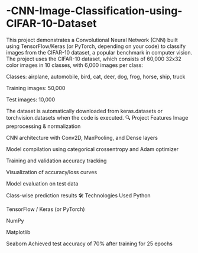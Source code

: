 # -CNN-Image-Classification-using-CIFAR-10-Dataset
This project demonstrates a Convolutional Neural Network (CNN) built using TensorFlow/Keras (or PyTorch, depending on your code) to classify images from the CIFAR-10 dataset, a popular benchmark in computer vision.
The project uses the CIFAR-10 dataset, which consists of 60,000 32x32 color images in 10 classes, with 6,000 images per class:

Classes: airplane, automobile, bird, cat, deer, dog, frog, horse, ship, truck

Training images: 50,000

Test images: 10,000

The dataset is automatically downloaded from keras.datasets or torchvision.datasets when the code is executed.
🔍 Project Features
Image preprocessing & normalization

CNN architecture with Conv2D, MaxPooling, and Dense layers

Model compilation using categorical crossentropy and Adam optimizer

Training and validation accuracy tracking

Visualization of accuracy/loss curves

Model evaluation on test data

Class-wise prediction results
🛠️ Technologies Used
Python

TensorFlow / Keras (or PyTorch)

NumPy

Matplotlib

Seaborn
Achieved test accuracy of 70% after training for 25 epochs
